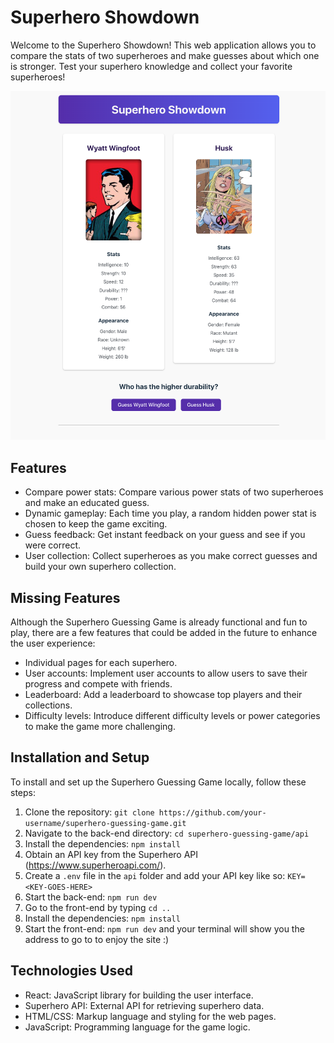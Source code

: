 # Superhero Showdown

Welcome to the Superhero Showdown! This web application allows you to compare the stats of two superheroes and make guesses about which one is stronger. Test your superhero knowledge and collect your favorite superheroes!

![](/src/screenshot.png)

## Features

- Compare power stats: Compare various power stats of two superheroes and make an educated guess.
- Dynamic gameplay: Each time you play, a random hidden power stat is chosen to keep the game exciting.
- Guess feedback: Get instant feedback on your guess and see if you were correct.
- User collection: Collect superheroes as you make correct guesses and build your own superhero collection.

## Missing Features

Although the Superhero Guessing Game is already functional and fun to play, there are a few features that could be added in the future to enhance the user experience:

- Individual pages for each superhero.
- User accounts: Implement user accounts to allow users to save their progress and compete with friends.
- Leaderboard: Add a leaderboard to showcase top players and their collections.
- Difficulty levels: Introduce different difficulty levels or power categories to make the game more challenging.

## Installation and Setup

To install and set up the Superhero Guessing Game locally, follow these steps:

1. Clone the repository: `git clone https://github.com/your-username/superhero-guessing-game.git`
2. Navigate to the back-end directory: `cd superhero-guessing-game/api`
3. Install the dependencies: `npm install`
4. Obtain an API key from the Superhero API (https://www.superheroapi.com/).
5. Create a `.env` file in the `api` folder and add your API key like so: `KEY=<KEY-GOES-HERE>`
6. Start the back-end: `npm run dev`
7. Go to the front-end by typing `cd ..`
8. Install the dependencies: `npm install`
9. Start the front-end: `npm run dev` and your terminal will show you the address to go to to enjoy the site :)



## Technologies Used
- React: JavaScript library for building the user interface.
- Superhero API: External API for retrieving superhero data.
- HTML/CSS: Markup language and styling for the web pages.
- JavaScript: Programming language for the game logic.
